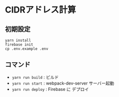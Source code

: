 # CIDRアドレス計算

## 初期設定

```
yarn install
firebase init
cp .env.example .env
```

## コマンド

- `yarn run build` : ビルド
- `yarn run start` : webpack-dev-server サーバー起動
- `yarn run deploy` : Firebase に デプロイ
